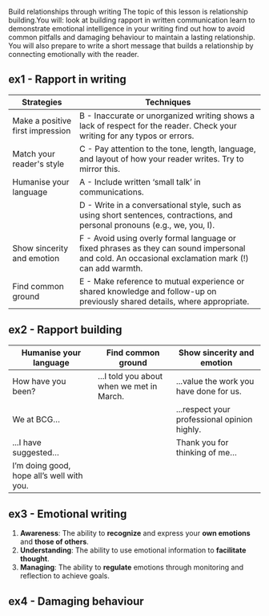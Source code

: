 Build relationships through writing
The topic of this lesson is relationship building.You will:
look at building rapport in written communication
learn to demonstrate emotional intelligence in your writing
find out how to avoid common pitfalls and damaging behaviour to maintain a lasting relationship.
You will also prepare to write a short message that builds a relationship by connecting emotionally with the reader.

## ex1 - Rapport in writing

| Strategies                       | Techniques                                                                                                                                        |
| -------------------------------- | ------------------------------------------------------------------------------------------------------------------------------------------------- |
| Make a positive first impression | B - Inaccurate or unorganized writing shows a lack of respect for the reader. Check your writing for any typos or errors.                         |
| Match your reader's style        | C - Pay attention to the tone, length, language, and layout of how your reader writes. Try to mirror this.                                        |
| Humanise your language           | A - Include written ‘small talk’ in communications.<br>                                                                                           |
|                                  | D - Write in a conversational style, such as using short sentences, contractions, and personal pronouns (e.g., we, you, I).                       |
| Show sincerity and emotion       | F - Avoid using overly formal language or fixed phrases as they can sound impersonal and cold. An occasional exclamation mark (!) can add warmth. |
| Find common ground               | E - Make reference to mutual experience or shared knowledge and follow-up on previously shared details, where appropriate.                        |

## ex2 - Rapport building

| **Humanise your language**                | **Find common ground**                    | **Show sincerity and emotion**               |
| ----------------------------------------- | ----------------------------------------- | -------------------------------------------- |
| How have you been?                        | ...I told you about when we met in March. | ...value the work you have done for us.      |
| We at BCG…                                |                                           | ...respect your professional opinion highly. |
| ...I have suggested…                      |                                           | Thank you for thinking of me…                |
| I’m doing good, hope all’s well with you. |                                           |                                              |

## ex3 - Emotional writing


1. **Awareness**: The ability to **recognize** and express your **own emotions** and **those of others**.
2. **Understanding**: The ability to use emotional information to **facilitate thought**.
3. **Managing**: The ability to **regulate** emotions through monitoring and reflection to achieve goals.

## ex4 - Damaging behaviour